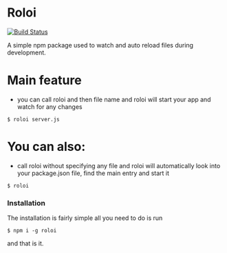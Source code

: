 # Roloi

[![Build Status](https://travis-ci.org/joemccann/dillinger.svg?branch=master)](https://travis-ci.org/joemccann/dillinger)

A simple npm package used to watch and auto reload files during development.

# Main feature

- you can call roloi and then file name and roloi will start your app and watch for any changes

```
$ roloi server.js
```

# You can also:

- call roloi without specifying any file and roloi will automatically look into your package.json file, find the main entry and start it

```
$ roloi
```

### Installation

The installation is fairly simple all you need to do is run

```
$ npm i -g roloi
```

and that is it.
